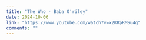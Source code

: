 ```yaml
---
title: "The Who - Baba O'riley"
date: 2024-10-06
link: "https://www.youtube.com/watch?v=x2KRpRMSu4g"
comments: ""
---
```


